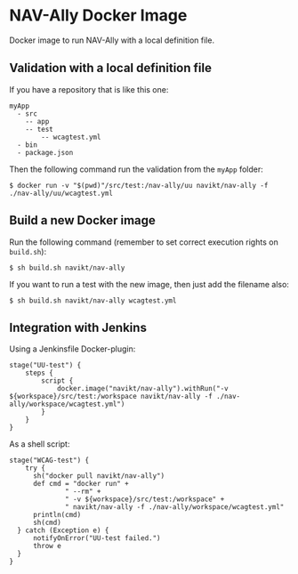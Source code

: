 # NAV-Ally Docker Image

Docker image to run NAV-Ally with a local definition file.

## Validation with a local definition file

If you have a repository that is like this one:

```
myApp
  - src
    -- app
    -- test
        -- wcagtest.yml
  - bin
  - package.json
```

Then the following command run the validation from the `myApp` folder:

```
$ docker run -v "$(pwd)"/src/test:/nav-ally/uu navikt/nav-ally -f ./nav-ally/uu/wcagtest.yml
```

## Build a new Docker image

Run the following command (remember to set correct execution rights on `build.sh`):
```
$ sh build.sh navikt/nav-ally
```

If you want to run a test with the new image, then just add the filename also:

```
$ sh build.sh navikt/nav-ally wcagtest.yml
```

## Integration with Jenkins

Using a Jenkinsfile Docker-plugin:

```
stage("UU-test") {
    steps {
        script {
            docker.image("navikt/nav-ally").withRun("-v ${workspace}/src/test:/workspace navikt/nav-ally -f ./nav-ally/workspace/wcagtest.yml")
        }
    }
}

```

As a shell script:

```
stage("WCAG-test") {
	try {
      sh("docker pull navikt/nav-ally")
      def cmd = "docker run" +
              " --rm" +
              " -v ${workspace}/src/test:/workspace" +
              " navikt/nav-ally -f ./nav-ally/workspace/wcagtest.yml"
      println(cmd)
      sh(cmd)
  } catch (Exception e) {
      notifyOnError("UU-test failed.")
      throw e
  }
}

```
